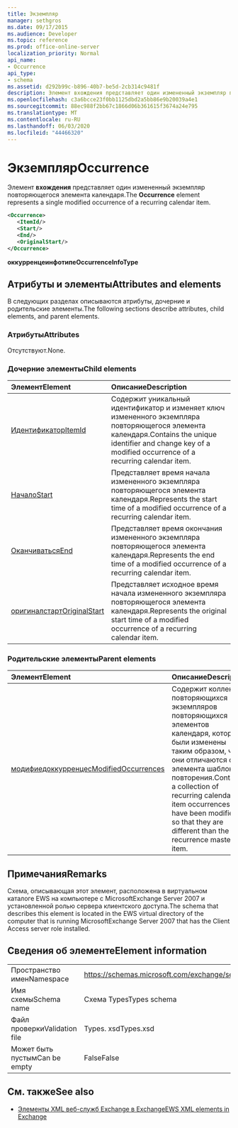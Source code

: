 ```yaml
---
title: Экземпляр
manager: sethgros
ms.date: 09/17/2015
ms.audience: Developer
ms.topic: reference
ms.prod: office-online-server
localization_priority: Normal
api_name:
- Occurrence
api_type:
- schema
ms.assetid: d292b99c-b896-40b7-be5d-2cb314c9481f
description: Элемент вхождения представляет один измененный экземпляр повторяющегося элемента календаря.
ms.openlocfilehash: c3a6bcce23f0bb1125dbd2a5bb86e9b20039a4e1
ms.sourcegitcommit: 88ec988f2bb67c1866d06b361615f3674a24e795
ms.translationtype: MT
ms.contentlocale: ru-RU
ms.lasthandoff: 06/03/2020
ms.locfileid: "44466320"
---
```

# <a name="occurrence"></a><span data-ttu-id="13f27-103">Экземпляр</span><span class="sxs-lookup"><span data-stu-id="13f27-103">Occurrence</span></span>

<span data-ttu-id="13f27-104">Элемент **вхождения** представляет один измененный экземпляр повторяющегося элемента календаря.</span><span class="sxs-lookup"><span data-stu-id="13f27-104">The **Occurrence** element represents a single modified occurrence of a recurring calendar item.</span></span> 
  
```xml
<Occurrence>
   <ItemId/>
   <Start/>
   <End/>
   <OriginalStart/>
</Occurrence>
```

<span data-ttu-id="13f27-105">**оккурренцеинфотипе**</span><span class="sxs-lookup"><span data-stu-id="13f27-105">**OccurrenceInfoType**</span></span>

## <a name="attributes-and-elements"></a><span data-ttu-id="13f27-106">Атрибуты и элементы</span><span class="sxs-lookup"><span data-stu-id="13f27-106">Attributes and elements</span></span>

<span data-ttu-id="13f27-107">В следующих разделах описываются атрибуты, дочерние и родительские элементы.</span><span class="sxs-lookup"><span data-stu-id="13f27-107">The following sections describe attributes, child elements, and parent elements.</span></span>
  
### <a name="attributes"></a><span data-ttu-id="13f27-108">Атрибуты</span><span class="sxs-lookup"><span data-stu-id="13f27-108">Attributes</span></span>

<span data-ttu-id="13f27-109">Отсутствуют.</span><span class="sxs-lookup"><span data-stu-id="13f27-109">None.</span></span>
  
### <a name="child-elements"></a><span data-ttu-id="13f27-110">Дочерние элементы</span><span class="sxs-lookup"><span data-stu-id="13f27-110">Child elements</span></span>

|<span data-ttu-id="13f27-111">**Элемент**</span><span class="sxs-lookup"><span data-stu-id="13f27-111">**Element**</span></span>|<span data-ttu-id="13f27-112">**Описание**</span><span class="sxs-lookup"><span data-stu-id="13f27-112">**Description**</span></span>|
|:-----|:-----|
|[<span data-ttu-id="13f27-113">Идентификатор</span><span class="sxs-lookup"><span data-stu-id="13f27-113">ItemId</span></span>](itemid.md) <br/> |<span data-ttu-id="13f27-114">Содержит уникальный идентификатор и изменяет ключ измененного экземпляра повторяющегося элемента календаря.</span><span class="sxs-lookup"><span data-stu-id="13f27-114">Contains the unique identifier and change key of a modified occurrence of a recurring calendar item.</span></span>  <br/> |
|[<span data-ttu-id="13f27-115">Начало</span><span class="sxs-lookup"><span data-stu-id="13f27-115">Start</span></span>](start.md) <br/> |<span data-ttu-id="13f27-116">Представляет время начала измененного экземпляра повторяющегося элемента календаря.</span><span class="sxs-lookup"><span data-stu-id="13f27-116">Represents the start time of a modified occurrence of a recurring calendar item.</span></span>  <br/> |
|[<span data-ttu-id="13f27-117">Оканчиваться</span><span class="sxs-lookup"><span data-stu-id="13f27-117">End </span></span>](end-ex15websvcsotherref.md) <br/> |<span data-ttu-id="13f27-118">Представляет время окончания измененного экземпляра повторяющегося элемента календаря.</span><span class="sxs-lookup"><span data-stu-id="13f27-118">Represents the end time of a modified occurrence of a recurring calendar item.</span></span>  <br/> |
|[<span data-ttu-id="13f27-119">оригиналстарт</span><span class="sxs-lookup"><span data-stu-id="13f27-119">OriginalStart</span></span>](originalstart.md) <br/> |<span data-ttu-id="13f27-120">Представляет исходное время начала измененного экземпляра повторяющегося элемента календаря.</span><span class="sxs-lookup"><span data-stu-id="13f27-120">Represents the original start time of a modified occurrence of a recurring calendar item.</span></span>  <br/> |
   
### <a name="parent-elements"></a><span data-ttu-id="13f27-121">Родительские элементы</span><span class="sxs-lookup"><span data-stu-id="13f27-121">Parent elements</span></span>

|<span data-ttu-id="13f27-122">**Элемент**</span><span class="sxs-lookup"><span data-stu-id="13f27-122">**Element**</span></span>|<span data-ttu-id="13f27-123">**Описание**</span><span class="sxs-lookup"><span data-stu-id="13f27-123">**Description**</span></span>|
|:-----|:-----|
|[<span data-ttu-id="13f27-124">модифиедоккурренцес</span><span class="sxs-lookup"><span data-stu-id="13f27-124">ModifiedOccurrences</span></span>](modifiedoccurrences.md) <br/> |<span data-ttu-id="13f27-125">Содержит коллекцию повторяющихся экземпляров повторяющихся элементов календаря, которые были изменены таким образом, что они отличаются от элемента шаблона повторения.</span><span class="sxs-lookup"><span data-stu-id="13f27-125">Contains a collection of recurring calendar item occurrences that have been modified so that they are different than the recurrence master item.</span></span>  <br/> |
   
## <a name="remarks"></a><span data-ttu-id="13f27-126">Примечания</span><span class="sxs-lookup"><span data-stu-id="13f27-126">Remarks</span></span>

<span data-ttu-id="13f27-127">Схема, описывающая этот элемент, расположена в виртуальном каталоге EWS на компьютере с MicrosoftExchange Server 2007 и установленной ролью сервера клиентского доступа.</span><span class="sxs-lookup"><span data-stu-id="13f27-127">The schema that describes this element is located in the EWS virtual directory of the computer that is running MicrosoftExchange Server 2007 that has the Client Access server role installed.</span></span>
  
## <a name="element-information"></a><span data-ttu-id="13f27-128">Сведения об элементе</span><span class="sxs-lookup"><span data-stu-id="13f27-128">Element information</span></span>

|||
|:-----|:-----|
|<span data-ttu-id="13f27-129">Пространство имен</span><span class="sxs-lookup"><span data-stu-id="13f27-129">Namespace</span></span>  <br/> |https://schemas.microsoft.com/exchange/services/2006/types  <br/> |
|<span data-ttu-id="13f27-130">Имя схемы</span><span class="sxs-lookup"><span data-stu-id="13f27-130">Schema name</span></span>  <br/> |<span data-ttu-id="13f27-131">Схема Types</span><span class="sxs-lookup"><span data-stu-id="13f27-131">Types schema</span></span>  <br/> |
|<span data-ttu-id="13f27-132">Файл проверки</span><span class="sxs-lookup"><span data-stu-id="13f27-132">Validation file</span></span>  <br/> |<span data-ttu-id="13f27-133">Types. xsd</span><span class="sxs-lookup"><span data-stu-id="13f27-133">Types.xsd</span></span>  <br/> |
|<span data-ttu-id="13f27-134">Может быть пустым</span><span class="sxs-lookup"><span data-stu-id="13f27-134">Can be empty</span></span>  <br/> |<span data-ttu-id="13f27-135">False</span><span class="sxs-lookup"><span data-stu-id="13f27-135">False</span></span>  <br/> |
   
## <a name="see-also"></a><span data-ttu-id="13f27-136">См. также</span><span class="sxs-lookup"><span data-stu-id="13f27-136">See also</span></span>

- [<span data-ttu-id="13f27-137">Элементы XML веб-служб Exchange в Exchange</span><span class="sxs-lookup"><span data-stu-id="13f27-137">EWS XML elements in Exchange</span></span>](ews-xml-elements-in-exchange.md)

